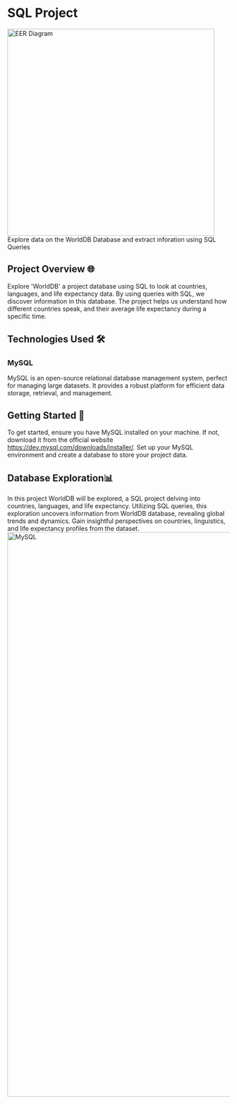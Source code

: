# SQL Project
<img width="469" alt="EER Diagram" src="https://github.com/SKR235235/WorldDB/assets/156097439/02eeaa94-010c-4037-814f-8acec49b9d05">
Explore data on the WorldDB Database and extract inforation using SQL Queries

## Project Overview 🌐
Explore 'WorldDB' a project database using SQL to look at countries, languages, and life expectancy data. By using queries with SQL, we discover information in this  database. The project helps us understand how different countries speak, and their average life expectancy during a specific time.

## Technologies Used 🛠️

### MySQL
MySQL is an open-source relational database management system, perfect for managing large datasets. It provides a robust platform for efficient data storage, retrieval, and management.


## Getting Started 🚀
To get started, ensure you have MySQL installed on your machine. If not, download it from the official website https://dev.mysql.com/downloads/installer/. Set up your MySQL environment and create a database to store your project data.

## Database Exploration📊
In this project WorldDB will be explored, a SQL project delving into countries, languages, and life expectancy. Utilizing SQL queries, this exploration uncovers information from WorldDB database, revealing global trends and dynamics. Gain insightful perspectives on countries, linguistics, and life expectancy profiles from the dataset.
<img width="1280" alt="MySQL" src="https://github.com/SKR235235/WorldDB/assets/156097439/044e20e9-e872-4351-b4b4-b91ff2fffa01">




